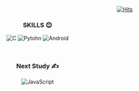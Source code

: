 <div align="right">

[![Hits](https://hits.seeyoufarm.com/api/count/incr/badge.svg?url=https%3A%2F%2Fgithub.com%2FLEEJINTAEK&count_bg=%233DB9C8&title_bg=%23555555&icon=github.svg&icon_color=%23E7E7E7&title=views&edge_flat=false)](https://hits.seeyoufarm.com)

</div>

<div align="center">
  
### SKILLS 😊
![C](https://img.shields.io/badge/C-A8B9CC?&style=for-the-badge&logo=C&logoColor=white)
![Pytohn](https://img.shields.io/badge/Python-3776AB?&style=for-the-badge&logo=Python&logoColor=white)
![Android](https://img.shields.io/badge/Android-3DDC84?&style=for-the-badge&logo=Android&logoColor=white)

<br />

### Next Study ✍️
  
![JavaScript](https://img.shields.io/badge/JavaScript-F7DF1E?&style=for-the-badge&logo=JavaScript&logoColor=white)
  
<br />
  
</div>

<!---
HyunJJJUN/HyunJJJUN is a ✨ special ✨ repository because its `README.md` (this file) appears on your GitHub profile.
You can click the Preview link to take a look at your changes.
--->
